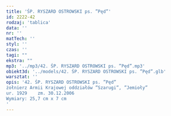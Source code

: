```yaml
---
title: 'ŚP. RYSZARD OSTROWSKI ps. ”Pęd”'
id: 2222-42
rodzaj: 'tablica'
data: ''
nr: ''
matTech: ''
styl: ''
czas: ''
tagi: ""
ekstra: ""
mp3: '../mp3/42. ŚP. RYSZARD OSTROWSKI ps. ”Pęd”.mp3'
obiekt3d: '../models/42. ŚP. RYSZARD OSTROWSKI ps. ”Pęd”.glb'
warsztat: ''
opis: '42. ŚP. RYSZARD OSTROWSKI ps. ”Pęd”
żołnierz Armii Krajowej oddziałów ”Szarugi”, ”Jemioły”
ur. 1929 	zm. 30.12.2006
Wymiary: 25,7 cm x 7 cm
'
---
```


